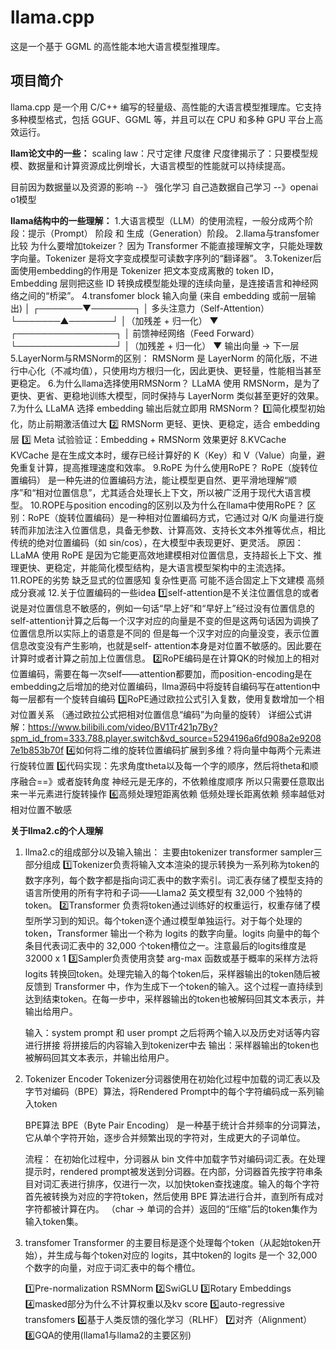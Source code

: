 # llama.cpp

这是一个基于 GGML 的高性能本地大语言模型推理库。

## 项目简介

llama.cpp 是一个用 C/C++ 编写的轻量级、高性能的大语言模型推理库。它支持多种模型格式，包括 GGUF、GGML 等，并且可以在 CPU 和多种 GPU 平台上高效运行。



**llam论文中的一些：**
scaling law：尺寸定律  尺度律
尺度律揭示了：只要模型规模、数据量和计算资源成比例增长，大语言模型的性能就可以持续提高。

目前因为数据量以及资源的影响 --》 强化学习  自己造数据自己学习  --》openai o1模型


**llama结构中的一些理解：**
1.大语言模型（LLM）的使用流程，一般分成两个阶段：提示（Prompt） 阶段 和 生成（Generation）阶段。
2.llama与transfomer比较 为什么要增加tokeizer？
  因为 Transformer 不能直接理解文字，只能处理数字向量。Tokenizer 是将文字变成模型可读数字序列的“翻译器”。
3.Tokenizer后面使用embedding的作用是
  Tokenizer 把文本变成离散的 token ID，Embedding 层则把这些 ID 转换成模型能处理的连续向量，是连接语言和神经网络之间的“桥梁”。
4.transfomer block
   输入向量 (来自 embedding 或前一层输出)
              │
      ┌───────▼───────┐
      │  多头注意力（Self-Attention） 
      └───────▲───────┘
              │（加残差 + 归一化）
              ▼
      ┌────────────────┐
      │ 前馈神经网络（Feed Forward） 
      └────────────────┘
              │（加残差 + 归一化）
              ▼
            输出向量 → 下一层
5.LayerNorm与RMSNorm的区别：
  RMSNorm 是 LayerNorm 的简化版，不进行中心化（不减均值），只使用均方根归一化，因此更快、更轻量，性能相当甚至更稳定。
6.为什么llama选择使用RMSNorm？
LLaMA 使用 RMSNorm，是为了更快、更省、更稳地训练大模型，同时保持与 LayerNorm 类似甚至更好的效果。
7.为什么 LLaMA 选择 embedding 输出后就立即用 RMSNorm？
  1️⃣简化模型初始化，防止前期激活值过大
  2️⃣ RMSNorm 更轻、更快、更稳定，适合 embedding 层
  3️⃣ Meta 试验验证：Embedding + RMSNorm 效果更好
8.KVCache    KVCache 是在生成文本时，缓存已经计算好的 K（Key）和 V（Value）向量，避免重复计算，提高推理速度和效率。
9.RoPE  为什么使用RoPE？
  RoPE（旋转位置编码） 是一种先进的位置编码方法，能让模型更自然、更平滑地理解“顺序”和“相对位置信息”，尤其适合处理长上下文，所以被广泛用于现代大语言模型。
10.ROPE与position encoding的区别以及为什么在llama中使用RoPE？
区别：RoPE（旋转位置编码）是一种相对位置编码方式，它通过对 Q/K 向量进行旋转而非加法注入位置信息，具备无参数、计算高效、支持长文本外推等优点，相比传统的绝对位置编码（如 sin/cos），在大模型中表现更好、更灵活。
原因：LLaMA 使用 RoPE 是因为它能更高效地建模相对位置信息，支持超长上下文、推理更快、更稳定，并能简化模型结构，是大语言模型架构中的主流选择。
11.ROPE的劣势
缺乏显式的位置感知 复杂性更高 可能不适合固定上下文建模 高频成分衰减
12.关于位置编码的一些idea
1️⃣self-attention是不关注位置信息的或者说是对位置信息不敏感的，例如一句话“早上好”和“早好上”经过没有位置信息的self-attention计算之后每一个汉字对应的向量是不变的但是这两句话因为调换了位置信息所以实际上的语意是不同的 但是每一个汉字对应的向量没变，表示位置信息改变没有产生影响，也就是self- attention本身是对位置不敏感的。因此要在计算时或者计算之前加上位置信息。
2️⃣RoPE编码是在计算QK的时候加上的相对位置编码，需要在每一次self——attention都要加，而position-encoding是在embedding之后增加的绝对位置编码，llma源码中将旋转自编码写在attention中每一层都有一个旋转自编码
3️⃣RoPE通过欧拉公式引入复数，使用复数增加一个相对位置关系 （通过欧拉公式把相对位置信息“编码”为向量的旋转） 详细公式讲解：https://www.bilibili.com/video/BV1Tr421p7By?spm_id_from=333.788.player.switch&vd_source=5294196a6fd908a2e92087e1b853b70f
4️⃣如何将二维的旋转位置编码扩展到多维？将向量中每两个元素进行旋转位置 
5️⃣代码实现：先求角度theta以及每一个字的顺序，然后将theta和顺序融合==》或者旋转角度
          神经元是无序的，不依赖维度顺序  所以只需要任意取出来一半元素进行旋转操作
6️⃣高频处理短距离依赖 低频处理长距离依赖 频率越低对相对位置不敏感  

**关于llma2.c的个人理解**

1. llma2.c的组成部分以及输入输出：
    主要由tokenizer transformer sampler三部分组成
    1️⃣Tokenizer负责将输入文本渲染的提示转换为一系列称为token的数字序列，每个数字都是指向词汇表中的数字索引。词汇表存储了模型支持的语言所使用的所有字符和子词——Llama2 英文模型有 32,000 个独特的token。
    2️⃣Transformer 负责将token通过训练好的权重运行，权重存储了模型所学习到的知识。每个token逐个通过模型单独运行。对于每个处理的token，Transformer 输出一个称为 logits 的数字向量。logits 向量中的每个条目代表词汇表中的 32,000 个token槽位之一。注意最后的logits维度是 32000 x 1
    3️⃣Sampler负责使用贪婪 arg-max 函数或基于概率的采样方法将 logits 转换回token。处理完输入的每个token后，采样器输出的token随后被反馈到 Transformer 中，作为生成下一个token的输入。这个过程一直持续到达到结束token。在每一步中，采样器输出的token也被解码回其文本表示，并输出给用户。

    输入：system prompt 和 user prompt    之后将两个输入以及历史对话等内容进行拼接 将拼接后的内容输入到tokenizer中去
    输出：采样器输出的token也被解码回其文本表示，并输出给用户。


2. Tokenizer Encoder
   Tokenizer分词器使用在初始化过程中加载的词汇表以及字节对编码（BPE）算法，将Rendered Prompt中的每个字符编码成一系列输入token

   BPE算法  BPE（Byte Pair Encoding） 是一种基于统计合并频率的分词算法，它从单个字符开始，逐步合并频繁出现的字符对，生成更大的子词单位。

   流程：
    在初始化过程中，分词器从 bin 文件中加载字节对编码词汇表。在处理提示时，rendered prompt被发送到分词器。在内部，分词器首先按字符串条目对词汇表进行排序，仅进行一次，以加快token查找速度。输入的每个字符首先被转换为对应的字符token，然后使用 BPE 算法进行合并，直到所有成对字符都被计算在内。 （char -> 单词的合并）返回的“压缩”后的token集作为输入token集。

3. transfomer
    Transformer 的主要目标是逐个处理每个token（从起始token开始），并生成与每个token对应的 logits，其中token的 logits 是一个 32,000 个数字的向量，对应于词汇表中的每个槽位。

    1️⃣Pre-normalization  RSMNorm
    2️⃣SwiGLU
    3️⃣Rotary Embeddings
    4️⃣masked部分为什么不计算权重以及kv score
    5️⃣auto-regressive transfomers 
    6️⃣基于人类反馈的强化学习（RLHF）
    7️⃣对齐（Alignment）
    8️⃣GQA的使用(llama1与llama2的主要区别)


